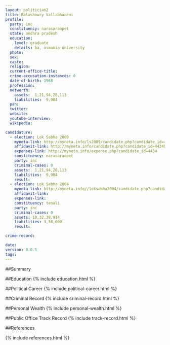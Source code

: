 ```yaml
---
layout: politician2
title: Balashowry Vallabhaneni
profile: 
  party: inc
  constituency: narasaraopet
  state: andhra pradesh
  education: 
    level: graduate
    details: ba, osmania university
  photo: 
  sex: 
  caste: 
  religion: 
  current-office-title: 
  crime-accusation-instances: 0
  date-of-birth: 1968
  profession: 
  networth: 
    assets:  1,21,94,28,113
    liabilities:  9,984
  pan: 
  twitter: 
  website: 
  youtube-interview: 
  wikipedia: 

candidature: 
  - election: Lok Sabha 2009
    myneta-link: http://myneta.info/ls2009/candidate.php?candidate_id=4434
    affidavit-link: http://myneta.info/candidate.php?candidate_id=4434&scan=original
    expenses-link: http://myneta.info/expense.php?candidate_id=4434
    constituency: narasaraopet 
    party: inc
    criminal-cases: 0
    assets:  1,21,94,28,113
    liabilities:  9,984
    result:  
  - election: Lok Sabha 2004
    myneta-link: http://myneta.info//loksabha2004/candidate.php?candidate_id=248
    affidavit-link: 
    expenses-link: 
    constituency: tenali 
    party: inc
    criminal-cases: 0
    assets: 10,32,38,914
    liabilities: 3,50,000
    result:  

crime-record: 

date: 
version: 0.0.5
tags: 
---
```

##Summary


##Education
{% include education.html %}


##Political Career
{% include political-career.html %}


##Criminal Record
{% include criminal-record.html %}


##Personal Wealth
{% include personal-wealth.html %}


##Public Office Track Record
{% include track-record.html %}


##References


{% include references.html %}